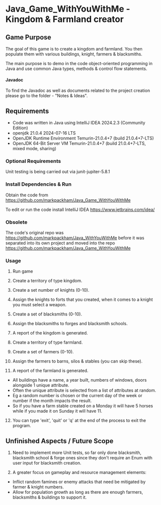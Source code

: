 # Java_Game_WithYouWithMe - Kingdom & Farmland creator

## Game Purpose

The goal of this game is to create a kingdom and farmland. You then populate them with various buildings, knight, farmers & blacksmiths.

The main purpose is to demo in the code object-oriented programming in Java and use common Java types, methods & control flow statements.

#### Javadoc
To find the Javadoc as well as documents related to the project creation please go to the folder - "Notes & Ideas".

## Requirements

* Code was written in Java using IntelliJ IDEA 2024.2.3 (Community Edition)
* openjdk 21.0.4 2024-07-16 LTS
* OpenJDK Runtime Environment Temurin-21.0.4+7 (build 21.0.4+7-LTS)
* OpenJDK 64-Bit Server VM Temurin-21.0.4+7 (build 21.0.4+7-LTS, mixed mode, sharing)

### Optional Requirements ###

Unit testing is being carried out via junit-jupiter-5.8.1

### Install Dependencies & Run

Obtain the code from https://github.com/markpackham/Java_Game_WithYouWithMe

To edit or run the code install IntelliJ IDEA
https://www.jetbrains.com/idea/


### Obsolete

The code's original repo was https://github.com/markpackham/Java_WithYouWithMe before it was separated into its own project and moved into the repo https://github.com/markpackham/Java_Game_WithYouWithMe

### Usage

1) Run game

2) Create a territory of type kingdom.

3) Create a set number of knights (0-10).

4) Assign the knights to forts that you created, when it comes to a knight you must select a weapon.

5) Create a set of blacksmiths (0-10).

6) Assign the blacksmiths to forges and blacksmith schools.

7) A report of the kingdom is generated.

8) Create a territory of type farmland.

9) Create a set of farmers (0-10).

10) Assign the farmers to barns, silos & stables (you can skip these).

11) A report of the farmland is generated. 

* All buildings have a name, a year built, numbers of windows, doors alongside 1 unique attribute.
* Often the unique attribute is selected from a list of attributes at random.
* Eg a random number is chosen or the current day of the week or number if the month impacts the result.
* So if you have a farm stable created on a Monday it will have 5 horses while if you made it on Sunday it will have 11.

12) You can type 'exit', 'quit' or 'q' at the end of the process to exit the program.


## Unfinished Aspects / Future Scope ##

1) Need to implement more Unit tests, so far only done blacksmith, blacksmith school & forge ones since they don't require
an Enum with user input for blacksmith creation.

2) A greater focus on gameplay and resource management elements:
- Inflict random famines or enemy attacks that need be mitigated by farmer & knight numbers.
- Allow for population growth as long as there are enough farmers, blacksmiths & buildings to support it.